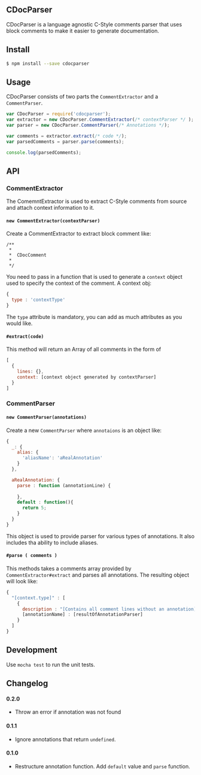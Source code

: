 CDocParser
---
CDocParser is a language agnostic C-Style comments parser that uses block comments to make it easier to generate documentation.


## Install

```bash
$ npm install --save cdocparser
```


## Usage

CDocParser consists of two parts the `CommentExtractor` and a `CommentParser`.


```js
var CDocParser = require('cdocparser');
var extractor = new CDocParser.CommentExtractor(/* contextParser */ );
var parser = new CDocParser.CommentParser(/* Annotations */);

var comments = extractor.extract(/* code */);
var parsedComments = parser.parse(comments);

console.log(parsedComments);
```

## API

### CommentExtractor

The ComemntExtractor is used to extract C-Style comments from source and attach context information to it.

#### `new CommentExtractor(contextParser)`

Create a CommentExtractor to extract block comment like:

```
/**
 *
 *  CDocComment
 *
 */
```

You need to pass in a function that is used to generate a `context` object used to specify the context of the comment.
A context obj:

```js
{
  type : 'contextType'
}
```

The `type` attribute is mandatory, you can add as much attributes as you would like.

#### `#extract(code)`

This method will return an Array of all comments in the form of

```js
[
  {
    lines: {}, 
    context: [context object generated by contextParser]
  }
]
```


### CommentParser

#### `new CommentParser(annotations)`

Create a new `CommentParser` where `annotaions` is an object like:
```js
{
  _: {
    alias: {
      'aliasName': 'aRealAnnotation'
    }
  },

  aRealAnnotation: {
    parse : function (annotationLine) {
    
    },
    default : function(){
      return 5;
    }
  }
}
```

This object is used to provide parser for various types of annotations. It also includes tha ability to include aliases.

#### `#parse ( comments )`

This methods takes a comments array provided by `CommentExtractor#extract` and parses all annotations. The resulting
object will look like:

```js
{
  "[context.type]" : [
    {
      description : "[Contains all comment lines without an annotation]",
      [annotationName] : [resultOfAnnotationParser]
    }
  ]
}
```

## Development

Use `mocha test` to run the unit tests.

## Changelog

#### 0.2.0 
 
  * Throw an error if annotation was not found

#### 0.1.1
  
  * Ignore annotations that return `undefined`.

#### 0.1.0 
  
  * Restructure annotation function. Add `default` value and `parse` function.


